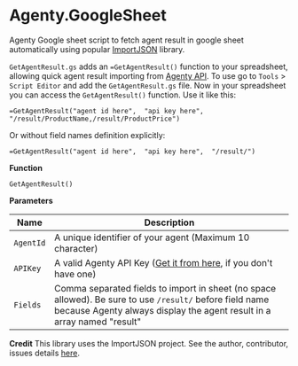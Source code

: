 # Agenty.GoogleSheet

Agenty Google sheet script to fetch agent result in google sheet automatically using popular [ImportJSON](https://github.com/bradjasper/ImportJSON) library.

`GetAgentResult.gs` adds an `=GetAgentResult()` function to your spreadsheet, allowing quick agent result importing from [Agenty API](https://www.agenty.com/docs/api/). To use go to `Tools` > `Script Editor` and add the `GetAgentResult.gs` file. Now in your spreadsheet you can access the `GetAgentResult()` function. Use it like this:

    =GetAgentResult("agent id here",  "api key here",  "/result/ProductName,/result/ProductPrice")
    
Or without field names definition explicitly:
 
    =GetAgentResult("agent id here",  "api key here",  "/result/")
     
**Function**

    GetAgentResult()

**Parameters**

| Name |  Description|
|--|--|
| `AgentId` |  A unique identifier of your agent (Maximum 10 character)|
| `APIKey` |  A valid Agenty API Key ([Get it from here](https://www.agenty.com/), if you don't have one)|
| `Fields` |  Comma separated fields to import in sheet (no space allowed). Be sure to use `/result/` before field name because Agenty always display the agent result in a array named "result"|


**Credit**
This library uses the ImportJSON project. See the author, contributor, issues details [here](https://github.com/bradjasper/ImportJSON).
